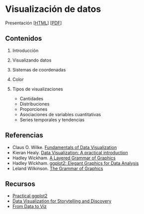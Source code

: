 # Visualización de datos

Presentación [[HTML](./Rmd/00-dataviz.html)] [[PDF](./pdf/visualizacion_datos.pdf)]

## Contenidos

1. Introducción

2. Visualizando datos

3. Sistemas de coordenadas

4. Color

5. Tipos de visualizaciones

   * Cantidades
   * Distribuciones
   * Proporciones
   * Asociaciones de variables cuantitativas
   * Series temporales y tendencias

## Referencias

  * Claus O. Wilke. [Fundamentals of Data Visualization](https://serialmentor.com/dataviz/)
  * Kieran Healy. [Data Visualization: A practical introduction](https://socviz.co/)
  * Hadley Wickham. [A Layered Grammar of Graphics](http://vita.had.co.nz/papers/layered-grammar.pdf)
  * Hadley Wickham. [ggplot2: Elegant Graphics for Data Analysis](https://ggplot2-book.org/)
  * Leland Wilkinson. [The Grammar of Graphics](https://www.springer.com/gp/book/9780387245447)
  
## Recursos

  * [Practical ggplot2](https://wilkelab.org/practicalgg/)
  * [Data Visualization for Storytelling and Discovery](https://journalismcourses.org/data-viz-course-material.html)
  * [From Data to Viz](https://www.data-to-viz.com/)